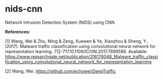 # nids-cnn
Network Intrusion Detection System (NIDS) using CNN

**References:**

[1] Wang, Wei & Zhu, Ming & Zeng, Xuewen & Ye, Xiaozhou & Sheng, Y.. (2017). Malware traffic classification using convolutional neural network for representation learning. 712-717.10.1109/ICOIN.2017.7899588. Available: https://www.researchgate.net/publication/316176048_Malware_traffic_classification_using_convolutional_neural_network_for_representation_learning 


[2] Wang, Wei. https://github.com/echowei/DeepTraffic

